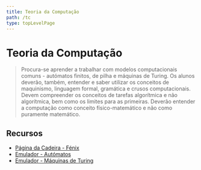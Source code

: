 ```yaml
---
title: Teoria da Computação
path: /tc
type: topLevelPage
---
```


# Teoria da Computação

> Procura-se aprender a trabalhar com modelos computacionais comuns - autómatos finitos, de pilha e máquinas de Turing. Os alunos deverão, também, entender e saber utilizar os conceitos de maquinismo, linguagem formal, gramática e crusos computacionais.  
> Devem compreender os conceitos de tarefas algorítmica e não algorítmica, bem como os limites para as primeiras. Deverão entender a computação como conceito físico-matemático e não como puramente matemático.

## Recursos

- [Página da Cadeira - Fénix](https://fenix.tecnico.ulisboa.pt/disciplinas/TCom2/2021-2022/2-semestre)
- [Emulador - Autómatos](https://automatonsimulator.com/)
- [Emulador - Máquinas de Turing](https://github.com/kiriloman/Multitape-Non-Deterministic-Turing-Machine)
